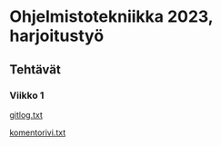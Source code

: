 # Ohjelmistotekniikka 2023, harjoitustyö

## Tehtävät
### Viikko 1

[gitlog.txt](https://github.com/n1k1k/ot-harjoitustyo/blob/72035c722ba0129bc01a6b757c047c8765d1bf3f/laskarit/viikko1/gitlog.txt)

[komentorivi.txt](https://github.com/n1k1k/ot-harjoitustyo/blob/72035c722ba0129bc01a6b757c047c8765d1bf3f/laskarit/viikko1/komentorivi.txt)

